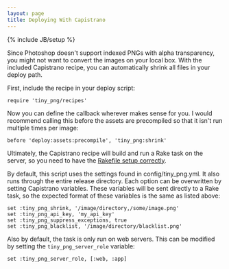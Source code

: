 ```yaml
---
layout: page
title: Deploying With Capistrano
---
```

{% include JB/setup %}

Since Photoshop doesn't support indexed PNGs with alpha transparency, you might not want to convert 
the images on your local box. With the included Capistrano recipe, you can automatically shrink all 
files in your deploy path.

First, include the recipe in your deploy script:

	require 'tiny_png/recipes'

Now you can define the callback wherever makes sense for you. I would recommend calling this before 
the assets are precompiled so that it isn't run multiple times per image:

	before 'deploy:assets:precompile', 'tiny_png:shrink'

Ultimately, the Capistrano recipe will build and run a Rake task on the server, so you need to have 
the [Rakefile setup correctly](rake.html).

By default, this script uses the settings found in config/tiny_png.yml. It also runs through the entire 
release directory. Each option can be overwritten by setting Capistrano variables. These variables will 
be sent directly to a Rake task, so the expected format of these variables is the same as listed above:

	set :tiny_png_shrink, '/image/directory,/some/image.png'
	set :tiny_png_api_key, 'my_api_key'
	set :tiny_png_suppress_exceptions, true
	set :tiny_png_blacklist, '/image/directory/blacklist.png'

Also by default, the task is only run on web servers. This can be modified by setting the `tiny_png_server_role` variable:

	set :tiny_png_server_role, [:web, :app]